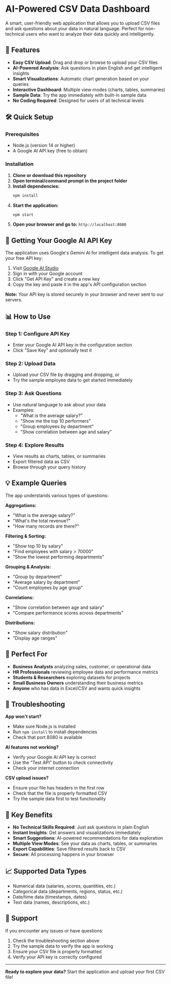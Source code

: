 # AI-Powered CSV Data Dashboard

A smart, user-friendly web application that allows you to upload CSV files and ask questions about your data in natural language. Perfect for non-technical users who want to analyze their data quickly and intelligently.

## 🚀 Features

- **Easy CSV Upload**: Drag and drop or browse to upload your CSV files
- **AI-Powered Analysis**: Ask questions in plain English and get intelligent insights
- **Smart Visualizations**: Automatic chart generation based on your queries
- **Interactive Dashboard**: Multiple view modes (charts, tables, summaries)
- **Sample Data**: Try the app immediately with built-in sample data
- **No Coding Required**: Designed for users of all technical levels

## 🛠️ Quick Setup

### Prerequisites
- Node.js (version 14 or higher)
- A Google AI API key (free to obtain)

### Installation

1. **Clone or download this repository**
2. **Open terminal/command prompt in the project folder**
3. **Install dependencies:**
   ```bash
   npm install
   ```
4. **Start the application:**
   ```bash
   npm start
   ```
5. **Open your browser and go to:** `http://localhost:8080`

## 🔑 Getting Your Google AI API Key

The application uses Google's Gemini AI for intelligent data analysis. To get your free API key:

1. Visit [Google AI Studio](https://ai.google.dev/tutorials/setup)
2. Sign in with your Google account
3. Click "Get API Key" and create a new key
4. Copy the key and paste it in the app's API configuration section

**Note:** Your API key is stored securely in your browser and never sent to our servers.

## 📊 How to Use

### Step 1: Configure API Key
- Enter your Google AI API key in the configuration section
- Click "Save Key" and optionally test it

### Step 2: Upload Data
- Upload your CSV file by dragging and dropping, or
- Try the sample employee data to get started immediately

### Step 3: Ask Questions
- Use natural language to ask about your data
- Examples:
  - "What is the average salary?"
  - "Show me the top 10 performers"
  - "Group employees by department"
  - "Show correlation between age and salary"

### Step 4: Explore Results
- View results as charts, tables, or summaries
- Export filtered data as CSV
- Browse through your query history

## 💡 Example Queries

The app understands various types of questions:

**Aggregations:**
- "What is the average salary?"
- "What's the total revenue?"
- "How many records are there?"

**Filtering & Sorting:**
- "Show top 10 by salary"
- "Find employees with salary > 70000"
- "Show the lowest performing departments"

**Grouping & Analysis:**
- "Group by department"
- "Average salary by department"
- "Count employees by age group"

**Correlations:**
- "Show correlation between age and salary"
- "Compare performance scores across departments"

**Distributions:**
- "Show salary distribution"
- "Display age ranges"

## 🎯 Perfect For

- **Business Analysts** analyzing sales, customer, or operational data
- **HR Professionals** reviewing employee data and performance metrics
- **Students & Researchers** exploring datasets for projects
- **Small Business Owners** understanding their business metrics
- **Anyone** who has data in Excel/CSV and wants quick insights

## 🔧 Troubleshooting

**App won't start?**
- Make sure Node.js is installed
- Run `npm install` to install dependencies
- Check that port 8080 is available

**AI features not working?**
- Verify your Google AI API key is correct
- Use the "Test API" button to check connectivity
- Check your internet connection

**CSV upload issues?**
- Ensure your file has headers in the first row
- Check that the file is properly formatted CSV
- Try the sample data first to test functionality

## 🌟 Key Benefits

- **No Technical Skills Required**: Just ask questions in plain English
- **Instant Insights**: Get answers and visualizations immediately
- **Smart Suggestions**: AI-powered recommendations for data exploration
- **Multiple View Modes**: See your data as charts, tables, or summaries
- **Export Capabilities**: Save filtered results back to CSV
- **Secure**: All processing happens in your browser

## 📈 Supported Data Types

- Numerical data (salaries, scores, quantities, etc.)
- Categorical data (departments, regions, status, etc.)
- Date/time data (timestamps, dates)
- Text data (names, descriptions, etc.)

## 🤝 Support

If you encounter any issues or have questions:

1. Check the troubleshooting section above
2. Try the sample data to verify the app is working
3. Ensure your CSV file is properly formatted
4. Verify your API key is correctly configured

---

**Ready to explore your data?** Start the application and upload your first CSV file! 